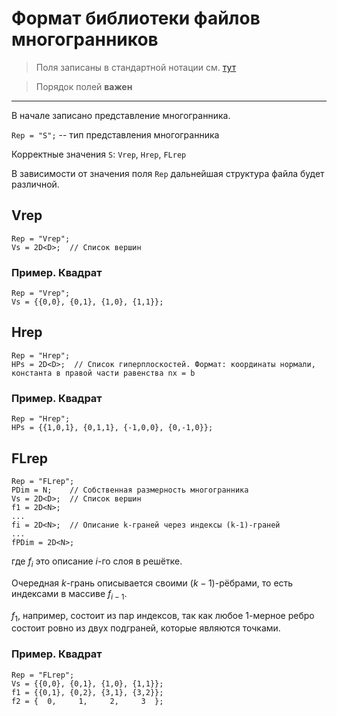 # Формат библиотеки файлов многогранников

> Поля записаны в стандартной нотации см. [тут](DataFormat.md)

> Порядок полей **важен**
---

В начале записано представление многогранника.

`Rep = "S";` -- тип представления многогранника


Корректные значения `S`: `Vrep`, `Hrep`, `FLrep`

В зависимости от значения поля `Rep` дальнейшая структура файла будет различной.

## Vrep
```
Rep = "Vrep";
Vs = 2D<D>;  // Список вершин
```

### Пример. Квадрат
```
Rep = "Vrep";
Vs = {{0,0}, {0,1}, {1,0}, {1,1}};
```

## Hrep
```
Rep = "Hrep";
HPs = 2D<D>;  // Список гиперплоскостей. Формат: координаты нормали, константа в правой части равенства nx = b
```

### Пример. Квадрат
```
Rep = "Hrep";
HPs = {{1,0,1}, {0,1,1}, {-1,0,0}, {0,-1,0}};
```

## FLrep
```
Rep = "FLrep";
PDim = N;    // Собственная размерность многогранника
Vs = 2D<D>;  // Список вершин
f1 = 2D<N>;
...
fi = 2D<N>;  // Описание k-граней через индексы (k-1)-граней
...
fPDim = 2D<N>;
```
где $f_i$ это описание $i$-го слоя в решётке. 

Очередная $k$-грань описывается своими $(k-1)$-рёбрами, то есть индексами в массиве $f_{i-1}$.

$f_1$, например, состоит из пар индексов, так как любое 1-мерное ребро состоит ровно из двух подграней, которые являются точками.

### Пример. Квадрат

```
Rep = "FLrep";
Vs = {{0,0}, {0,1}, {1,0}, {1,1}};
f1 = {{0,1}, {0,2}, {3,1}, {3,2}};
f2 = {  0,     1,     2,     3  };
```
